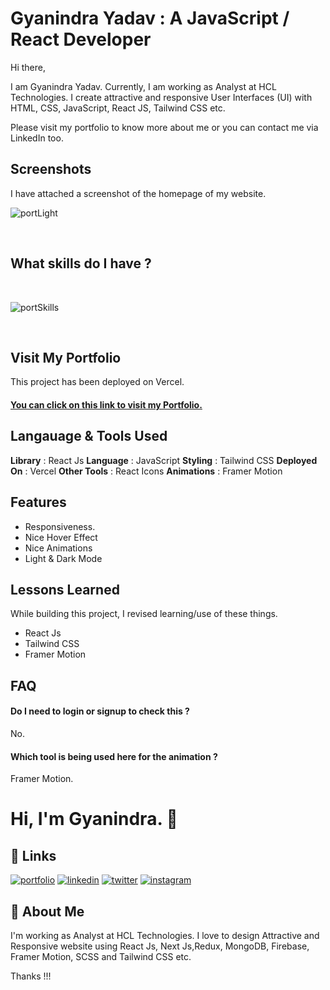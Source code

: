 # Gyanindra Yadav : A JavaScript / React Developer

Hi there,

I am Gyanindra Yadav. Currently, I am working as Analyst at HCL Technologies. 
I create attractive and responsive User Interfaces (UI) with HTML, CSS, JavaScript, React JS, Tailwind CSS etc.


Please visit my portfolio to know more about me or you can contact me via LinkedIn too.




## Screenshots

I have attached a screenshot of the homepage of my website. 
<br>

![portLight](https://user-images.githubusercontent.com/49138951/230054506-ff6c1998-1784-45e4-bbab-7132c4727fd0.png)

<br>

## What skills do I have ?
<br>

![portSkills](https://user-images.githubusercontent.com/49138951/230054678-b71d429e-8002-4522-a774-ba2aaa429884.png)

<br>



## Visit My Portfolio

This project has been deployed on Vercel. <br>

<h4><a href="https://www.gyanindra.com/">You can click on this link to visit my Portfolio.</a></h4>


## Langauage & Tools Used

**Library** : React Js
**Language** : JavaScript
**Styling** :  Tailwind CSS
**Deployed On** : Vercel
**Other Tools** : React Icons
**Animations** : Framer Motion





## Features

- Responsiveness.
- Nice Hover Effect
- Nice Animations
- Light & Dark Mode




## Lessons Learned

While building this project, I revised learning/use of these things. 
- React Js
- Tailwind CSS
- Framer Motion

## FAQ

#### Do I need to login or signup to check this ?

No. <br>


#### Which tool is being used here for the animation ?

Framer Motion.




# Hi, I'm Gyanindra. 👋



## 🔗 Links
[![portfolio](https://img.shields.io/badge/my_portfolio-000?style=for-the-badge&logo=ko-fi&logoColor=white)](https://gyanindra.com/)
[![linkedin](https://img.shields.io/badge/linkedin-0A66C2?style=for-the-badge&logo=linkedin&logoColor=white)](https://www.linkedin.com/in/igyanendrayadav/)
[![twitter](https://img.shields.io/badge/twitter-1DA1F2?style=for-the-badge&logo=twitter&logoColor=white)](https://twitter.com/iGyanendraYadav/)
[![instagram](https://img.shields.io/badge/insta-FD1D1D?style=for-the-badge&logo=instagram&logoColor=white)](https://www.instagram.com/iGyanendraYadav/)



## 🚀 About Me
I'm working as Analyst at HCL Technologies. I love to design Attractive and Responsive website using React Js, Next Js,Redux, MongoDB, Firebase, Framer Motion, SCSS and Tailwind CSS etc.
<br>


Thanks !!!
